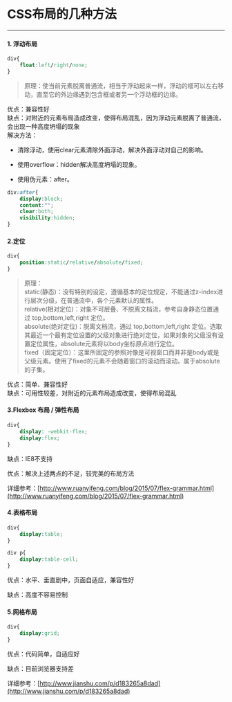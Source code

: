 # CSS布局的几种方法

---

#### 1. 浮动布局

```css
div{
    float:left/right/none;
}
```

> 原理：使当前元素脱离普通流，相当于浮动起来一样，浮动的框可以左右移动，直至它的外边缘遇到包含框或者另一个浮动框的边缘。

优点：兼容性好  
缺点：对附近的元素布局造成改变，使得布局混乱，因为浮动元素脱离了普通流，会出现一种高度坍塌的现象  
解决方法：

* 清除浮动，使用clear元素清除外面浮动，解决外面浮动对自己的影响。

* 使用overflow：hidden解决高度坍塌的现象。

* 使用伪元素：after。

```css
div:after{
    display:block;
    content:"";
    clear:both;
    visibility:hidden;
}
```

#### 2.定位

```css
div{
    position:static/relative/absolute/fixed;
}
```

> 原理：  
> static\(静态\)：没有特别的设定，遵循基本的定位规定，不能通过z-index进行层次分级，在普通流中，各个元素默认的属性。  
> relative\(相对定位\)：对象不可层叠、不脱离文档流，参考自身静态位置通过 top,bottom,left,right 定位。  
> absolute\(绝对定位\)：脱离文档流，通过 top,bottom,left,right 定位。选取其最近一个最有定位设置的父级对象进行绝对定位，如果对象的父级没有设置定位属性，absolute元素将以body坐标原点进行定位。  
> fixed（固定定位）：这里所固定的参照对像是可视窗口而并非是body或是父级元素。使用了fixed的元素不会随着窗口的滚动而滚动。属于absolute的子集。

优点：简单、兼容性好  
缺点：可用性较差，对附近的元素布局造成改变，使得布局混乱

#### 3.Flexbox 布局 / 弹性布局

```css
div{
    display: -webkit-flex;
    display:flex;    
}
```

缺点：IE8不支持

优点：解决上述两点的不足，较完美的布局方法

详细参考：[http://www.ruanyifeng.com/blog/2015/07/flex-grammar.html](http://www.ruanyifeng.com/blog/2015/07/flex-grammar.html)

#### 4.表格布局

```css
div{
    display:table;
}

div p{
    display:table-cell;
}
```

优点：水平、垂直剧中，页面自适应，兼容性好

缺点：高度不容易控制

#### 5.网格布局

```css
div{
    display:grid;
}
```

优点：代码简单，自适应好

缺点：目前浏览器支持差

详细参考：[http://www.jianshu.com/p/d183265a8dad](http://www.jianshu.com/p/d183265a8dad)

